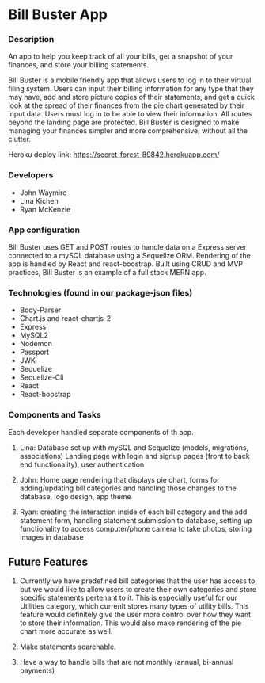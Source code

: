 # Bill Buster App

### Description
An app to help you keep track of all your bills, get a snapshot of your finances, and store your billing statements. 

Bill Buster is a mobile friendly app that allows users to log in to their virtual filing system. Users can input their billing information for any type that they may have, add and store picture copies of their statements, and get a quick look at the spread of their finances from the pie chart generated by their input data. Users must log in to be able to view their information. All routes beyond the landing page are protected. Bill Buster is designed to make managing your finances simpler and more comprehensive, without all the clutter.

Heroku deploy link: https://secret-forest-89842.herokuapp.com/

### Developers
- John Waymire
- Lina Kichen
- Ryan McKenzie

### App configuration
Bill Buster uses GET and POST routes to handle data on a Express server connected to a mySQL database using a Sequelize ORM. Rendering of the app is handled by React and react-boostrap. Built using CRUD and MVP practices, Bill Buster is an example of a full stack MERN app.

### Technologies (found in our package-json files)
- Body-Parser
- Chart.js and react-chartjs-2 
- Express
- MySQL2
- Nodemon
- Passport
- JWK
- Sequelize
- Sequelize-Cli
- React
- React-boostrap


### Components and Tasks
Each developer handled separate components of th app.

1. Lina: Database set up with mySQL and Sequelize (models, migrations, associations) Landing page with login and signup pages (front to back end functionality), user authentication

2. John:  Home page rendering that displays pie chart, forms for adding/updating bill categories and handling those changes to the database, logo design, app theme

3. Ryan: creating the interaction inside of each bill category and the add statement form, handling statement submission to database, setting up functionality to access computer/phone camera to take photos, storing images in database

## Future Features
1. Currently we have predefined bill categories that the user has access to, but we would like to allow users to create their own categories and store specific statements pertenant to it. This is especially useful for our Utilities category, which currenlt stores many types of utility bills. This feature would definitely give the user more control over how they want to store their information. This would also make rendering of the pie chart more accurate as well.

2. Make statements searchable.
 
3. Have a way to handle bills that are not monthly (annual, bi-annual payments)


